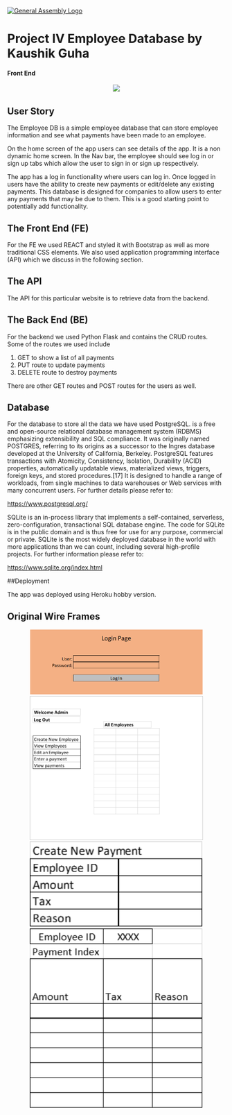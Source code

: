
[![General Assembly Logo](https://camo.githubusercontent.com/1a91b05b8f4d44b5bbfb83abac2b0996d8e26c92/687474703a2f2f692e696d6775722e636f6d2f6b6538555354712e706e67)](https://generalassemb.ly/education/web-development-immersive)


# Project IV Employee Database by Kaushik Guha
#### Front End

<p align="center">
<img src="Happy-Employees.png" width="400">
</p>


## User Story

The Employee DB is a simple employee database that can store employee information and see what payments have been made to an employee.

On the home screen of the app users can see details of the app. It is a non dynamic home screen.
In the Nav bar, the employee should see log in or sign up tabs which allow the user to sign in or sign up respectively.

The app has a log in functionality where users can log in. Once logged in users have the ability to create new payments or edit/delete any existing payments. This database is designed for companies to allow users to enter any payments that may be due to them. This is a good starting point to potentially add functionality.

## The Front End (FE)

For the FE we used REACT and styled it with Bootstrap as well as more traditional CSS elements. We also used application programming interface (API) which we discuss in the following section.

## The API

The API for this particular website is to retrieve data from the backend.

## The Back End (BE)

For the backend we used Python Flask and contains the CRUD routes. Some of the routes we used include

1. GET to show a list of all payments
2. PUT route to update payments
3. DELETE route to destroy payments

There are other GET routes and POST routes for the users as well.

## Database

For the database to store all the data we have used PostgreSQL. is a free and open-source relational database management system (RDBMS) emphasizing extensibility and SQL compliance. It was originally named POSTGRES, referring to its origins as a successor to the Ingres database developed at the University of California, Berkeley. PostgreSQL features transactions with Atomicity, Consistency, Isolation, Durability (ACID) properties, automatically updatable views, materialized views, triggers, foreign keys, and stored procedures.[17] It is designed to handle a range of workloads, from single machines to data warehouses or Web services with many concurrent users. For further details please refer to:

https://www.postgresql.org/

SQLite is an in-process library that implements a self-contained, serverless, zero-configuration, transactional SQL database engine. The code for SQLite is in the public domain and is thus free for use for any purpose, commercial or private. SQLite is the most widely deployed database in the world with more applications than we can count, including several high-profile projects.
For further information please refer to:

https://www.sqlite.org/index.html

##Deployment

The app was deployed using Heroku hobby version.


## Original Wire Frames

<p align='center'>
<img src="public/WF1.png" width="400">
<br>

<img src="public/WF2.png" width="400">
<br>

<img src="public/WF3.png" width="400">
<br>

<img src="public/WF4.png" width="400">
<br>
</p>
